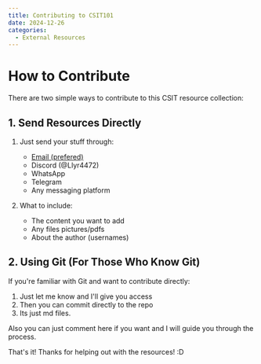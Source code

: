 ```yaml
---
title: Contributing to CSIT101
date: 2024-12-26
categories: 
  - External Resources
---
```


# How to Contribute

There are two simple ways to contribute to this CSIT resource collection:

## 1. Send Resources Directly

1. Just send your stuff through:
   - [Email (prefered)](mailto:contact@prashantgiri360.com.np)
   - Discord (@Llyr4472)
   - WhatsApp
   - Telegram
   - Any messaging platform

2. What to include:
   - The content you want to add
   - Any files pictures/pdfs
   - About the author (usernames)

## 2. Using Git (For Those Who Know Git)

If you're familiar with Git and want to contribute directly:
1. Just let me know and I'll give you access
2. Then you can commit directly to the repo
3. Its just md files.


Also you can just comment here if you want and I will guide you through the process.

That\'s it! Thanks for helping out with the resources! :D
